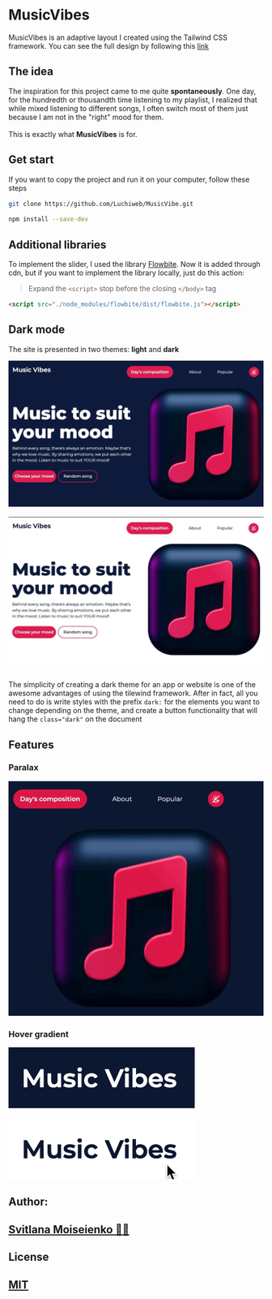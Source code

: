 # MusicVibes

MusicVibes is an adaptive layout I created using the Tailwind CSS framework. You can see the full design by following this [link](https://luchiweb.github.io/MusicVibe/)

## The idea

The inspiration for this project came to me quite **spontaneously**. One day, for the hundredth or thousandth time listening to my playlist, I realized that while mixed listening to different songs, I often switch most of them just because I am not in the "right" mood for them. </br></br>
This is exactly what **MusicVibes** is for.

## Get start

If you want to copy the project and run it on your computer, follow these steps

```bash
git clone https://github.com/Luchiweb/MusicVibe.git
```

```bash
npm install --save-dev
```

## Additional libraries

To implement the slider, I used the library [Flowbite](https://flowbite.com/docs/getting-started/quickstart/). Now it is added through cdn, but if you want to implement the library locally, just do this action:

> Expand the `<script>` stop before the closing `</body>` tag

```html
<script src="./node_modules/flowbite/dist/flowbite.js"></script>
```

## Dark mode

The site is presented in two themes: **light** and **dark**

<img  src="./screens/darkTheme.jpg">
</br></br>
<img src="./screens/lightTheme.jpg">
</br></br>

The simplicity of creating a dark theme for an app or website is one of the awesome advantages of using the tilewind framework. After in fact, all you need to do is write styles with the prefix `dark:` for the elements you want to change depending on the theme, and create a button functionality that will hang the `class="dark"` on the document

## Features

### Paralax

<img src="./screens/paralax.gif">

### Hover gradient

<img src="./screens/logoDark.gif">
<br><br>
<img src="./screens/logoLight.gif">

## Author:

## [Svitlana Moiseienko 🫶🏻](https://github.com/Luchiweb)

## License

## [MIT](https://choosealicense.com/licenses/mit/)
